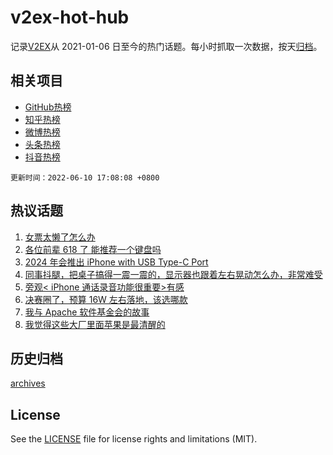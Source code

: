 # v2ex-hot-hub

 记录[V2EX](https://www.v2ex.com/)从 2021-01-06 日至今的热门话题。每小时抓取一次数据，按天[归档](archives)。
 
 ## 相关项目

- [GitHub热榜](https://github.com/snaildev/github-hot-hub)
- [知乎热榜](https://github.com/snaildev/zhihu-hot-hub)
- [微博热榜](https://github.com/snaildev/weibo-hot-hub)
- [头条热榜](https://github.com/snaildev/toutiao-hot-hub)
- [抖音热榜](https://github.com/snaildev/douyin-hot-hub)


 `更新时间：2022-06-10 17:08:08 +0800`

## 热议话题

1. [女票太懒了怎么办](https://www.v2ex.com/t/858702)
1. [各位前辈 618 了 能推荐一个键盘吗](https://www.v2ex.com/t/858492)
1. [2024 年会推出 iPhone with USB Type-C Port](https://www.v2ex.com/t/858537)
1. [同事抖腿，把桌子搞得一震一震的，显示器也跟着左右晃动怎么办，非常难受](https://www.v2ex.com/t/858556)
1. [旁观< iPhone 通话录音功能很重要>有感](https://www.v2ex.com/t/858480)
1. [决赛圈了，预算 16W 左右落地，该选哪款](https://www.v2ex.com/t/858647)
1. [我与 Apache 软件基金会的故事](https://www.v2ex.com/t/858593)
1. [我觉得这些大厂里面苹果是最清醒的](https://www.v2ex.com/t/858729)

## 历史归档

[archives](archives)

## License

See the [LICENSE](LICENSE) file for license rights and limitations (MIT).
